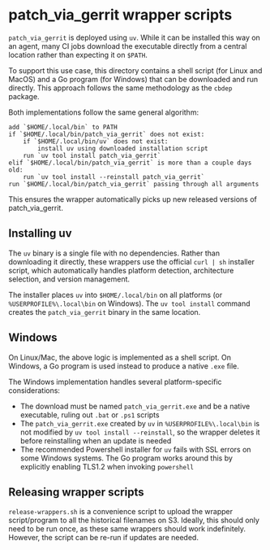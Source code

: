 # patch_via_gerrit wrapper scripts

`patch_via_gerrit` is deployed using `uv`. While it can be installed
this way on an agent, many CI jobs download the executable directly from
a central location rather than expecting it on `$PATH`.

To support this use case, this directory contains a shell script (for Linux
and MacOS) and a Go program (for Windows) that can be downloaded and run
directly. This approach follows the same methodology as the `cbdep` package.

Both implementations follow the same general algorithm:

    add `$HOME/.local/bin` to PATH
    if `$HOME/.local/bin/patch_via_gerrit` does not exist:
        if `$HOME/.local/bin/uv` does not exist:
            install uv using downloaded installation script
        run `uv tool install patch_via_gerrit`
    elif `$HOME/.local/bin/patch_via_gerrit` is more than a couple days old:
        run `uv tool install --reinstall patch_via_gerrit`
    run `$HOME/.local/bin/patch_via_gerrit` passing through all arguments

This ensures the wrapper automatically picks up new released versions
of patch_via_gerrit.

## Installing uv

The `uv` binary is a single file with no dependencies. Rather than downloading
it directly, these wrappers use the official `curl | sh` installer script,
which automatically handles platform detection, architecture selection, and
version management.

The installer places `uv` into `$HOME/.local/bin` on all platforms (or
`%USERPROFILE%\.local\bin` on Windows). The `uv tool install` command
creates the `patch_via_gerrit` binary in the same location.

## Windows

On Linux/Mac, the above logic is implemented as a shell script. On Windows,
a Go program is used instead to produce a native `.exe` file.

The Windows implementation handles several platform-specific considerations:

- The download must be named `patch_via_gerrit.exe` and be a native executable,
  ruling out `.bat` or `.ps1` scripts
- The `patch_via_gerrit.exe` created by `uv` in `%USERPROFILE%\.local\bin` is
  not modified by `uv tool install --reinstall`, so the wrapper deletes it
  before reinstalling when an update is needed
- The recommended Powershell installer for `uv` fails with SSL errors on some
  Windows systems. The Go program works around this by explicitly enabling
  TLS1.2 when invoking `powershell`

## Releasing wrapper scripts

`release-wrappers.sh` is a convenience script to upload the wrapper
script/program to all the historical filenames on S3. Ideally, this
should only need to be run once, as these same wrappers should work
indefinitely. However, the script can be re-run if updates are needed.
